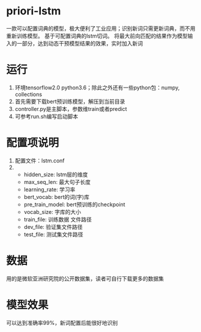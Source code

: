 # priori-lstm
一款可以配置词典的模型，极大便利了工业应用；识别新词只需更新词典，而不用重新训练模型。
基于可配置词典的lstm切词。 将最大前向匹配的结果作为模型输入的一部分，达到动态干预模型结果的效果，实时加入新词

# 运行
1. 环境tensorflow2.0 python3.6；除此之外还有一些python包：numpy, collections
1. 首先需要下载bert预训练模型，解压到当前目录
2. controller.py是主脚本，参数维train或者predict
3. 可参考run.sh编写启动脚本

# 配置项说明
1. 配置文件：lstm.conf
2. + hidden_size: lstm层的维度 
   + max_seq_len: 最大句子长度
   + learning_rate: 学习率
   + bert_vocab: bert的词(字)库
   + pre_train_model: bert预训练的checkpoint
   + vocab_size: 字库的大小
   + train_file: 训练数据 文件路径
   + dev_file: 验证集文件路径
   + test_file: 测试集文件路径

# 数据
用的是微软亚洲研究院的公开数据集，读者可自行下载更多的数据集

# 模型效果
可以达到准确率99%，新词配置后能很好地识别
